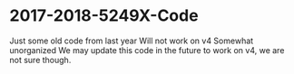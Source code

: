 # 2017-2018-5249X-Code
Just some old code from last year
Will not work on v4
Somewhat unorganized 
We may update this code in the future to work on v4, we are not sure though.
